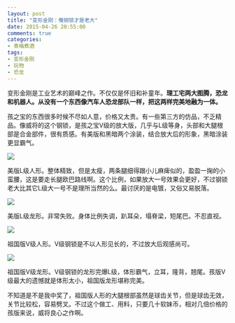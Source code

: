 ```yaml
---
layout: post
title: "变形金刚：俺钢锁才是老大"
date: 2015-04-26 20:55:00
comments: true
categories:
- 青梅煮酒
tags:
- 变形金刚
- 玩物
- 恐龙
---
```


变形金刚是工业艺术的巅峰之作。不仅仅是怀旧和补童年。**理工宅两大图腾，恐龙和机器人。从没有一个东西像汽车人恐龙部队一样，把这两样完美地融为一体。**

孩之宝的东西很多时候不尽如人意，价格又太贵。有一些第三方的仿品，不乏精品。像威将的这个钢锁，是孩之宝V级的放大版，几乎与L级等身，头部和大腿根部是合金部件，很有质感。有美版和黑暗两个涂装，结合放大后的形象，黑暗涂装更显霸气。

![](http://pic.yupoo.com/leninlee/EBG8vXei/medish.jpg)

美版L级人形。整体精致，但是太瘦，两条腿细得跟小儿麻痺似的，盈盈一掬的小蛮腰，这是要走长腿欧巴路线啊。这个比例，如果放大一号效果会更好，不过钢锁老大比其它L级大一号不是理所当然的么。最讨厌的是电镀，又俗又易脱落。

![](http://pic.yupoo.com/leninlee/EBG8wf4l/medish.jpg)

美版L级龙形。非常失败。身体比例失调，趴耳朵，塌脊梁，短尾巴。不忍直视。

![](http://pic.yupoo.com/leninlee/EBG8wIB3/medish.jpg)

祖国版V级人形。V级钢锁是不以人形见长的，不过放大后观感尚可。

![](http://pic.yupoo.com/leninlee/EBG8x7KX/medish.jpg)

祖国版V级龙形。V级钢锁的龙形完爆L级，体形霸气，立耳，隆背，翘尾。孩版V级最大的遗憾就是体形太小，祖国版龙形堪称完美。

不知道是不是我中奖了，祖国版人形的大腿根部虽然是球齿关节，但是球齿无效，关节比较松，容易劈叉。不过这个做工、用料，只要几十软妹币，相对几倍价格的孩版来说，威将良心之作啊。
